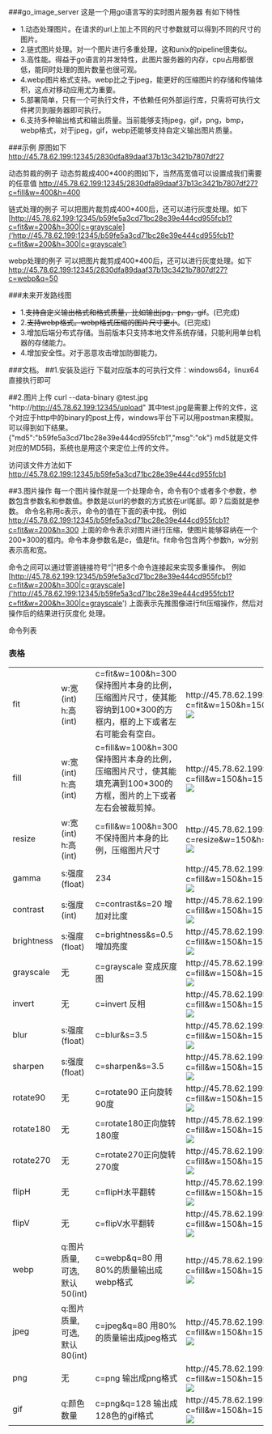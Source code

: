 ###go_image_server
这是一个用go语言写的实时图片服务器
有如下特性
* 1.动态处理图片。在请求的url上加上不同的尺寸参数就可以得到不同的尺寸的图片。
* 2.链式图片处理。对一个图片进行多重处理，这和unix的pipeline很类似。
* 3.高性能。得益于go语言的并发特性，此图片服务器的内存，cpu占用都很低，能同时处理的图片数量也很可观。
* 4.webp图片格式支持。webp比之于jpeg，能更好的压缩图片的存储和传输体积，这点对移动应用尤为重要。
* 5.部署简单，只有一个可执行文件，不依赖任何外部运行库，只需将可执行文件拷贝到服务器即可执行。
* 6.支持多种输出格式和输出质量。当前能够支持jpeg，gif，png，bmp，webp格式，对于jpeg，gif，webp还能够支持自定义输出图片质量。



###示例
原图如下
http://45.78.62.199:12345/2830dfa89daaf37b13c3421b7807df27

动态剪裁的例子
动态剪裁成400*400的图如下，当然高宽值可以设置成我们需要的任意值
http://45.78.62.199:12345/2830dfa89daaf37b13c3421b7807df27?c=fill&w=400&h=400

链式处理的例子
可以把图片裁剪成400*400后，还可以进行灰度处理。如下
[http://45.78.62.199:12345/b59fe5a3cd71bc28e39e444cd955fcb1?c=fit&w=200&h=300|c=grayscale](‘http://45.78.62.199:12345/b59fe5a3cd71bc28e39e444cd955fcb1?c=fit&w=200&h=300|c=grayscale’)


webp处理的例子
可以把图片裁剪成400*400后，还可以进行灰度处理。如下
http://45.78.62.199:12345/2830dfa89daaf37b13c3421b7807df27?c=webp&q=50



###未来开发路线图


* 1.~~支持自定义输出格式和格式质量，比如输出jpg，png，gif~~。(已完成)
* 2.~~支持webp格式。webp格式压缩的图片尺寸更小~~。(已完成)
* 3.增加后端分布式存储。当前版本只支持本地文件系统存储，只能利用单台机器的存储能力。
* 4.增加安全性。对于恶意攻击增加防御能力。



###文档。
##1.安装及运行
下载对应版本的可执行文件：windows64，linux64
直接执行即可


##2.图片上传
curl  --data-binary @test.jpg "http://http://45.78.62.199:12345/upload"
其中test.jpg是需要上传的文件，这个对应于http中的binary的post上传，windows平台下可以用postman来模拟。
可以得到如下结果。
{"md5":"b59fe5a3cd71bc28e39e444cd955fcb1","msg":"ok"}
md5就是文件对应的MD5码，系统也是用这个来定位上传的文件。

访问该文件方法如下
http://45.78.62.199:12345/b59fe5a3cd71bc28e39e444cd955fcb1

##3.图片操作
每一个图片操作就是一个处理命令，命令有0个或者多个参数，参数包含参数名和参数值。参数是以url的参数的方式放在url尾部。即？后面就是参数。
命令名称用c表示，命令的值在下面的表中找。
例如
http://45.78.62.199:12345/b59fe5a3cd71bc28e39e444cd955fcb1?c=fit&w=200&h=300
上面的命令表示对图片进行压缩，使图片能够容纳在一个200*300的框内。命令本身参数名是c，值是fit。fit命令包含两个参数h，w分别表示高和宽。


命令之间可以通过管道链接符号“|”把多个命令连接起来实现多重操作。
例如
[http://45.78.62.199:12345/b59fe5a3cd71bc28e39e444cd955fcb1?c=fit&w=200&h=300|c=grayscale]('http://45.78.62.199:12345/b59fe5a3cd71bc28e39e444cd955fcb1?c=fit&w=200&h=300|c=grayscale')
上面表示先推图像进行fit压缩操作，然后对操作后的结果进行灰度化 处理。





命令列表

### 表格
<table>
    <tr>
        <td>fit</td>
        <td>w:宽(int)<br/>h:高(int)</td>
        <td>c=fit&w=100&h=300  <br/>保持图片本身的比例，压缩图片尺寸，使其能容纳到100*300的方框内，框的上下或者左右可能会有空白。</td>
        <td>http://45.78.62.199:12345/2830dfa89daaf37b13c3421b7807df27?c=fit&w=150&h=150<br/>
            <img src="http://45.78.62.199:12345/2830dfa89daaf37b13c3421b7807df27?c=fit&w=150&h=150" /></td>
        <td></td>
    </tr>
    <tr>
        <td>fill</td>
        <td>w:宽(int)<br/>h:高(int)</td>
        <td>c=fill&w=100&h=300  <br/>保持图片本身的比例，压缩图片尺寸，使其能填充满到100*300的方框，图片的上下或者左右会被裁剪掉。</td>
        <td>http://45.78.62.199:12345/2830dfa89daaf37b13c3421b7807df27?c=fill&w=150&h=150<br/>
                        <img src="http://45.78.62.199:12345/2830dfa89daaf37b13c3421b7807df27?c=fill&w=150&h=150" /></td>
        <td></td>
    </tr>
    <tr>
        <td>resize</td>
        <td>w:宽(int)<br/>h:高(int) </td>
        <td> c=fill&w=100&h=300 <br/>不保持图片本身的比例，压缩图片尺寸</td>
        <td>http://45.78.62.199:12345/2830dfa89daaf37b13c3421b7807df27?c=resize&w=150&h=150<br/>
                        <img src="http://45.78.62.199:12345/2830dfa89daaf37b13c3421b7807df27?c=resize&w=150&h=150" /></td>
        <td></td>
    </tr>
    <tr>
        <td>gamma</td>
        <td>s:强度(float)</td>
        <td>234</td>
        <td>http://45.78.62.199:12345/2830dfa89daaf37b13c3421b7807df27?c=fill&w=150&h=150|c=gamma&q=10<br/>
                        <img src="http://45.78.62.199:12345/2830dfa89daaf37b13c3421b7807df27?c=fill&w=150&h=150|c=gamma&q=10" /></td>
        <td></td>
    </tr>
    <tr>
        <td>contrast</td>
        <td>s:强度(int) </td>
        <td>c=contrast&s=20   增加对比度</td>
        <td>http://45.78.62.199:12345/2830dfa89daaf37b13c3421b7807df27?c=fill&w=150&h=150|c=contrast&s=120<br/>
                        <img src="http://45.78.62.199:12345/2830dfa89daaf37b13c3421b7807df27?c=fill&w=150&h=150|c=contrast&s=120" /></td>
        <td></td>
    </tr>
    <tr>
        <td>brightness</td>
        <td>s:强度(float)</td>
        <td> c=brightness&s=0.5   增加亮度 </td>
        <td>http://45.78.62.199:12345/2830dfa89daaf37b13c3421b7807df27?c=fill&w=150&h=150|c=brightness&s=38<br/>
                        <img src="http://45.78.62.199:12345/2830dfa89daaf37b13c3421b7807df27?c=fill&w=150&h=150|c=brightness&s=38" /></td>
        <td></td>
    </tr>
    <tr>
        <td>grayscale</td>
        <td>无</td>
        <td>c=grayscale 变成灰度图  </td>
        <td>http://45.78.62.199:12345/2830dfa89daaf37b13c3421b7807df27?c=fill&w=150&h=150|c=grayscale<br/>
                        <img src="http://45.78.62.199:12345/2830dfa89daaf37b13c3421b7807df27?c=fill&w=150&h=150|c=grayscale" /></td>
        <td></td>
    </tr>
    <tr>
        <td>invert</td>
        <td>无</td>
        <td>c=invert 反相 </td>
        <td>http://45.78.62.199:12345/2830dfa89daaf37b13c3421b7807df27?c=fill&w=150&h=150|c=invert<br/>
                        <img src="http://45.78.62.199:12345/2830dfa89daaf37b13c3421b7807df27?c=fill&w=150&h=150|c=invert" /></td>
        <td></td>
    </tr>
    <tr>
        <td>blur</td>
        <td>s:强度(float)</td>
        <td>c=blur&s=3.5</td>
        <td>http://45.78.62.199:12345/2830dfa89daaf37b13c3421b7807df27?c=fill&w=150&h=150|c=blur&s=3.5<br/>
                        <img src="http://45.78.62.199:12345/2830dfa89daaf37b13c3421b7807df27?c=fill&w=150&h=150|c=blur&s=3.5" /></td>
        <td></td>
    </tr>
    <tr>
        <td>sharpen</td>
        <td>s:强度(float)</td>
        <td>c=sharpen&s=3.5 </td>
        <td>http://45.78.62.199:12345/2830dfa89daaf37b13c3421b7807df27?c=fill&w=150&h=150|c=sharpen&s=65<br/>
                        <img src="http://45.78.62.199:12345/2830dfa89daaf37b13c3421b7807df27?c=fill&w=150&h=150|c=sharpen&s=65" /></td>
        <td></td>
    </tr>
    <tr>
        <td>rotate90</td>
        <td>无</td>
        <td>c=rotate90 正向旋转90度 </td>
        <td>http://45.78.62.199:12345/2830dfa89daaf37b13c3421b7807df27?c=fill&w=150&h=150|c=rotate90<br/>
                        <img src="http://45.78.62.199:12345/2830dfa89daaf37b13c3421b7807df27?c=fill&w=150&h=150|c=rotate90" /></td>
        <td></td>
    </tr>
    <tr>
        <td>rotate180</td>
        <td>无</td>
        <td>c=rotate180正向旋转180度</td>
        <td>http://45.78.62.199:12345/2830dfa89daaf37b13c3421b7807df27?c=fill&w=150&h=150|c=rotate180<br/>
                        <img src="http://45.78.62.199:12345/2830dfa89daaf37b13c3421b7807df27?c=fill&w=150&h=150|c=rotate180" /></td>
        <td></td>
    </tr>
    <tr>
        <td>rotate270</td>
        <td>无</td>
        <td>c=rotate270正向旋转270度</td>
        <td>http://45.78.62.199:12345/2830dfa89daaf37b13c3421b7807df27?c=fill&w=150&h=150|c=rotate270<br/>
                        <img src="http://45.78.62.199:12345/2830dfa89daaf37b13c3421b7807df27?c=fill&w=150&h=150|c=rotate270" /></td>
        <td></td>
    </tr>
    <tr>
        <td>flipH</td>
        <td>无</td>
        <td>c=flipH水平翻转</td>
        <td>http://45.78.62.199:12345/2830dfa89daaf37b13c3421b7807df27?c=fill&w=150&h=150|c=flipH<br/>
                        <img src="http://45.78.62.199:12345/2830dfa89daaf37b13c3421b7807df27?c=fill&w=150&h=150|c=flipH" /></td>
        <td></td>
    </tr>
    <tr>
        <td>flipV</td>
        <td>无</td>
        <td>c=flipV水平翻转</td>
        <td>http://45.78.62.199:12345/2830dfa89daaf37b13c3421b7807df27?c=fill&w=150&h=150|c=flipV<br/>
                        <img src="http://45.78.62.199:12345/2830dfa89daaf37b13c3421b7807df27?c=fill&w=150&h=150|c=flipV" /></td>
        <td></td>
    </tr>
    <tr>
        <td>webp</td>
        <td>q:图片质量,可选,默认50(int) </td>
        <td> c=webp&q=80  用80%的质量输出成webp格式</td>
        <td>http://45.78.62.199:12345/2830dfa89daaf37b13c3421b7807df27?c=fill&w=150&h=150|c=webp&q=80<br/>
                        <img src="http://45.78.62.199:12345/2830dfa89daaf37b13c3421b7807df27?c=fill&w=150&h=150|c=webp&q=80" /></td>
        <td></td>
    </tr>
    <tr>
        <td>jpeg</td>
        <td>q:图片质量,可选,默认80(int) </td>
        <td>c=jpeg&q=80  用80%的质量输出成jpeg格式</td>
        <td>http://45.78.62.199:12345/2830dfa89daaf37b13c3421b7807df27?c=fill&w=150&h=150|c=jpeg&q=80<br/>
                        <img src="http://45.78.62.199:12345/2830dfa89daaf37b13c3421b7807df27?c=fill&w=150&h=150|c=jpeg&q=80" /></td>
        <td></td>
    </tr>
    <tr>
        <td>png</td>
        <td>无</td>
        <td>c=png  输出成png格式</td>
        <td>http://45.78.62.199:12345/2830dfa89daaf37b13c3421b7807df27?c=fill&w=150&h=150|c=png<br/>
                        <img src="http://45.78.62.199:12345/2830dfa89daaf37b13c3421b7807df27?c=fill&w=150&h=150|c=png" /></td>
        <td></td>
    </tr>
    <tr>
        <td>gif</td>
        <td>q:颜色数量</td>
        <td>c=png&q=128  输出成128色的gif格式</td>
        <td>http://45.78.62.199:12345/2830dfa89daaf37b13c3421b7807df27?c=fill&w=150&h=150|c=gif&q=64<br/>
                        <img src="http://45.78.62.199:12345/2830dfa89daaf37b13c3421b7807df27?c=fill&w=150&h=150|c=gif&q=64" /></td>
        <td></td>
    </tr>
</table>